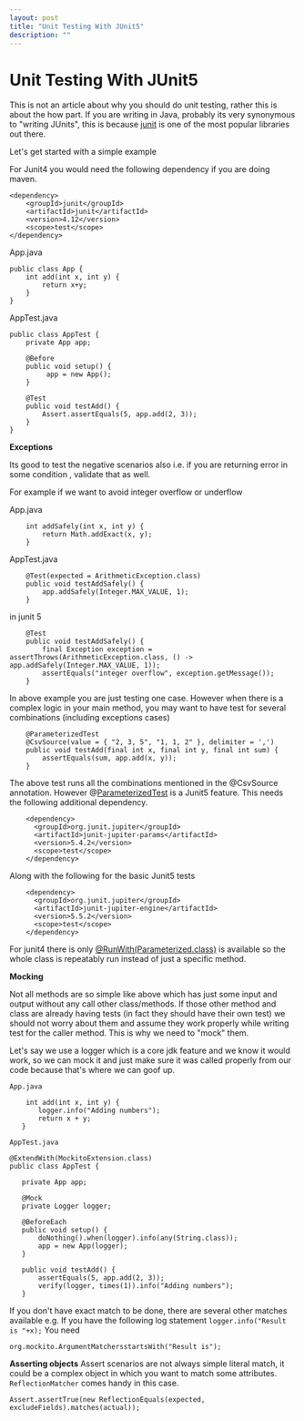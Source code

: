 ```yaml
---
layout: post
title: "Unit Testing With JUnit5"
description: ""
---
```

# Unit Testing With JUnit5
This is not an article about why you should do unit testing, rather this is about the how part. If you are writing in Java, probably its very synonymous to "writing JUnits", this is because [junit](https://junit.org/junit5/) is one of the most popular libraries out there.

Let's get started with a simple example

For Junit4 you would need the following dependency if you are doing maven.
```
<dependency>
    <groupId>junit</groupId>
    <artifactId>junit</artifactId>
    <version>4.12</version>
    <scope>test</scope>
</dependency>
```

App.java
```
public class App {
    int add(int x, int y) {
        return x+y;
    }
}
```
AppTest.java
```
public class AppTest {
    private App app;

    @Before
    public void setup() {
         app = new App();
    }

    @Test
    public void testAdd() {
        Assert.assertEquals(5, app.add(2, 3));
    }
}

```
**Exceptions**

Its good to test the negative scenarios also i.e. if you are returning error in some condition , validate that as well.

For example if we want to avoid integer overflow or underflow 

App.java

```
    int addSafely(int x, int y) {
        return Math.addExact(x, y);
    }
```
AppTest.java
```
    @Test(expected = ArithmeticException.class)
    public void testAddSafely() {
        app.addSafely(Integer.MAX_VALUE, 1);
    }
```

in junit 5

```
    @Test
    public void testAddSafely() {
        final Exception exception = assertThrows(ArithmeticException.class, () -> app.addSafely(Integer.MAX_VALUE, 1));
        assertEquals("integer overflow", exception.getMessage());
    }
```
In above example you are just testing one case. However when there is a complex logic in your main method, you may want to have test for several combinations (including exceptions cases)

```
    @ParameterizedTest
    @CsvSource(value = { "2, 3, 5", "1, 1, 2" }, delimiter = ',')
    public void testAdd(final int x, final int y, final int sum) {
        assertEquals(sum, app.add(x, y));
    }
```
The above test runs all the combinations mentioned in the @CsvSource annotation. However  @[ParameterizedTest](https://junit.org/junit5/docs/current/user-guide/#writing-tests-parameterized-tests) is a Junit5 feature. This needs the following additional dependency. 

```
    <dependency>
      <groupId>org.junit.jupiter</groupId>
      <artifactId>junit-jupiter-params</artifactId>
      <version>5.4.2</version>
      <scope>test</scope>
    </dependency>
```
Along with the following for the basic Junit5 tests
```
    <dependency>
      <groupId>org.junit.jupiter</groupId>
      <artifactId>junit-jupiter-engine</artifactId>
      <version>5.5.2</version>
      <scope>test</scope>
    </dependency>
```
For junit4 there is only [@RunWith(Parameterized.class)](https://github.com/junit-team/junit4/wiki/Parameterized-tests) is available so the whole class is repeatably run instead of just a specific method.

**Mocking**

Not all methods are so simple like above which has just some input and output without any call other class/methods. If those other method and class are already having tests (in fact they should have their own test) we should not worry about them and assume they work properly while writing test for the caller method. This is why we need to "mock" them.

Let's say we use a logger which is a core jdk feature and we know it would work, so we can mock it and just make sure it was called properly from our code because that's where we can goof up. 

`App.java`
 ```
     int add(int x, int y) {
        logger.info("Adding numbers");
        return x + y;
    }
 ```
 
 `AppTest.java`
 ```
 @ExtendWith(MockitoExtension.class)
 public class AppTest {

    private App app;
    
    @Mock
    private Logger logger;

    @BeforeEach
    public void setup() {
        doNothing().when(logger).info(any(String.class));
        app = new App(logger);
    }
    
    public void testAdd() {
        assertEquals(5, app.add(2, 3));
        verify(logger, times(1)).info("Adding numbers");
    }
 ```

If you don't have exact match to be done,  there are several other matches available 
e.g.
If you have the following log statement `logger.info("Result is "+x);`
You need
```
org.mockito.ArgumentMatchersstartsWith("Result is");
```

**Asserting objects**
Assert scenarios are not always  simple literal match, it could be a complex object in which you want to match some attributes. `ReflectionMatcher` comes handy in this case.

```
Assert.assertTrue(new ReflectionEquals(expected, excludeFields).matches(actual));
```


